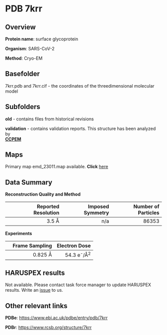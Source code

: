 # PDB 7krr

## Overview

**Protein name**: surface glycoprotein

**Organism**: SARS-CoV-2

**Method**: Cryo-EM



## Basefolder

7krr.pdb and 7krr.cif - the coordinates of the threedimensional molecular model

## Subfolders



**old** - contains files from historical revisions

**validation** - contains validation reports. This structure has been analyzed by <br>     [**CCPEM**](https://github.com/thorn-lab/coronavirus_structural_task_force/tree/master/pdb/surface_glycoprotein/SARS-CoV-2/7krr/validation/ccpem-validation)



## Maps

Primary map emd_23011.map available. **Click** [here](http://ftp.wwpdb.org/pub/emdb/structures/EMD-23011/map/) 

## Data Summary
**Reconstruction Quality and Method**

|   | Reported Resolution | Imposed Symmetry | Number of Particles |
|---|-------------:|----------------:|--------------:|
|   |3.5 Å|n/a|86353|

**Experiments**

|   | Frame Sampling | Electron Dose |
|---|-------------:|----------------:|
|   |0.825 Å|54.3 e<sup>-</sup>/Å<sup>2</sup>|

## HARUSPEX results

Not available. Please contact task force manager to update HARUSPEX results. Write an [issue](https://github.com/thorn-lab/coronavirus_structural_task_force/issues) to us.

## Other relevant links 
**PDBe**:  https://www.ebi.ac.uk/pdbe/entry/pdb/7krr
 
**PDBr**: https://www.rcsb.org/structure/7krr 
